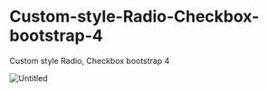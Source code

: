 # Custom-style-Radio-Checkbox-bootstrap-4
Custom style Radio, Checkbox bootstrap 4

![Untitled](https://user-images.githubusercontent.com/19401173/111747269-b44ddf00-88c1-11eb-9c06-6a15f618b8c7.png)

